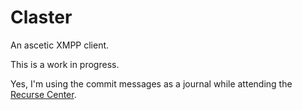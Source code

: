 # Claster
An ascetic XMPP client.

This is a work in progress.

Yes, I'm using the commit messages as a journal while attending the [Recurse Center](https://www.recurse.com).
